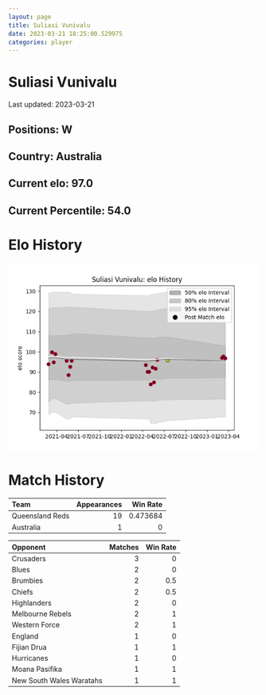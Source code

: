 ```yaml
---  
layout: page  
title: Suliasi Vunivalu  
date: 2023-03-21 18:25:00.529975  
categories: player  
---
```

# Suliasi Vunivalu


Last updated: 2023-03-21
## Positions: W

## Country: Australia

## Current elo: 97.0

## Current Percentile: 54.0

# Elo History


![elo history](history_SuliasiVunivalu.png)
# Match History


| Team            |   Appearances |   Win Rate |
|:----------------|--------------:|-----------:|
| Queensland Reds |            19 |   0.473684 |
| Australia       |             1 |   0        |

| Opponent                 |   Matches |   Win Rate |
|:-------------------------|----------:|-----------:|
| Crusaders                |         3 |        0   |
| Blues                    |         2 |        0   |
| Brumbies                 |         2 |        0.5 |
| Chiefs                   |         2 |        0.5 |
| Highlanders              |         2 |        0   |
| Melbourne Rebels         |         2 |        1   |
| Western Force            |         2 |        1   |
| England                  |         1 |        0   |
| Fijian Drua              |         1 |        1   |
| Hurricanes               |         1 |        0   |
| Moana Pasifika           |         1 |        1   |
| New South Wales Waratahs |         1 |        1   |